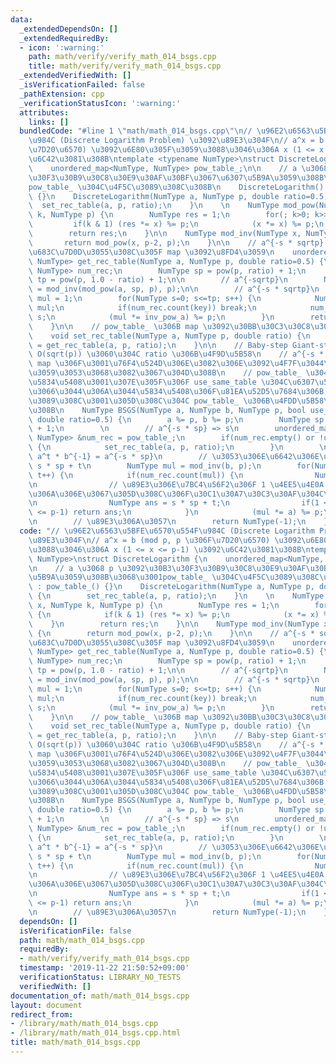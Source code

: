 ```yaml
---
data:
  _extendedDependsOn: []
  _extendedRequiredBy:
  - icon: ':warning:'
    path: math/verify/verify_math_014_bsgs.cpp
    title: math/verify/verify_math_014_bsgs.cpp
  _extendedVerifiedWith: []
  _isVerificationFailed: false
  _pathExtension: cpp
  _verificationStatusIcon: ':warning:'
  attributes:
    links: []
  bundledCode: "#line 1 \"math/math_014_bsgs.cpp\"\n// \u96E2\u6563\u5BFE\u6570\u554F\
    \u984C (Discrete Logarithm Problem) \u3092\u89E3\u304F\n// a^x = b (mod p, p \u306F\
    \u7D20\u6570) \u3092\u6E80\u305F\u3059\u3088\u3046\u306A x (1 <= x <= p-1) \u3092\
    \u6C42\u3081\u308B\ntemplate <typename NumType>\nstruct DiscreteLogarithm {\n\
    \    unordered_map<NumType, NumType> pow_table_;\n\n    // a \u3068 p \u3092\u30B3\
    \u30F3\u30B9\u30C8\u30E9\u30AF\u30BF\u3067\u6307\u5B9A\u3059\u308B\u3068\u3001\
    pow_table_ \u304C\u4F5C\u3089\u308C\u308B\n    DiscreteLogarithm() : pow_table_()\
    \ {}\n    DiscreteLogarithm(NumType a, NumType p, double ratio=0.5) {\n      \
    \  set_rec_table(a, p, ratio);\n    }\n    \n    NumType mod_pow(NumType x, NumType\
    \ k, NumType p) {\n        NumType res = 1;\n        for(; k>0; k>>=1) {\n   \
    \         if(k & 1) (res *= x) %= p;\n            (x *= x) %= p;\n        }\n\
    \        return res;\n    }\n\n    NumType mod_inv(NumType x, NumType p) {\n \
    \       return mod_pow(x, p-2, p);\n    }\n\n    // a^{-s * sqrtp} => s \u304C\
    \u683C\u7D0D\u3055\u308C\u305F map \u3092\u8FD4\u3059\n    unordered_map<NumType,\
    \ NumType> get_rec_table(NumType a, NumType p, double ratio=0.5) {\n        unordered_map<NumType,\
    \ NumType> num_rec;\n        NumType sp = pow(p, ratio) + 1;\n        NumType\
    \ tp = pow(p, 1.0 - ratio) + 1;\n\n        // a^{-sqrtp}\n        NumType inv_pow_a\
    \ = mod_inv(mod_pow(a, sp, p), p);\n\n        // a^{-s * sqrtp}\n        NumType\
    \ mul = 1;\n        for(NumType s=0; s<=tp; s++) {\n            NumType key =\
    \ mul;\n            if(num_rec.count(key)) break;\n            num_rec[key] =\
    \ s;\n            (mul *= inv_pow_a) %= p;\n        }\n        return num_rec;\n\
    \    }\n\n    // pow_table_ \u306B map \u3092\u30BB\u30C3\u30C8\u3059\u308B\n\
    \    void set_rec_table(NumType a, NumType p, double ratio) {\n        pow_table_\
    \ = get_rec_table(a, p, ratio);\n    }\n\n    // Baby-step Giant-step Algorithm:\
    \ O(sqrt(p)) \u3060\u304C ratio \u306B\u4F9D\u5B58\n    // a^{-s * sp} \u306E\
    \ map \u306F\u3001\u76F4\u524D\u306E\u3082\u306E\u3092\u4F7F\u3044\u307E\u308F\
    \u3059\u3053\u3068\u3082\u3067\u304D\u308B\n    // pow_table_ \u304C\u7A7A\u306E\
    \u5834\u5408\u3001\u307E\u305F\u306F use_same_table \u304C\u6307\u5B9A\u3055\u308C\
    \u3066\u3044\u306A\u3044\u5834\u5408\u306F\u81EA\u52D5\u7684\u306B map \u304C\u4F5C\
    \u3089\u308C\u3001\u305D\u308C\u304C pow_table_ \u306B\u4FDD\u5B58\u3055\u308C\
    \u308B\n    NumType BSGS(NumType a, NumType b, NumType p, bool use_same_table=false,\
    \ double ratio=0.5) {\n        a %= p, b %= p;\n        NumType sp = pow(p, ratio)\
    \ + 1;\n        \n        // a^{-s * sp} => s\n        unordered_map<NumType,\
    \ NumType> &num_rec = pow_table_;\n        if(num_rec.empty() or !use_same_table)\
    \ {\n            set_rec_table(a, p, ratio);\n        }\n        \n        //\
    \ a^t * b^{-1} = a^{-s * sp}\n        // \u3053\u306E\u6642\u306E\u7B54\u3048\u306F\
    \ s * sp + t\n        NumType mul = mod_inv(b, p);\n        for(NumType t=0; t<=sp;\
    \ t++) {\n            if(num_rec.count(mul)) {\n                NumType s = num_rec[mul];\n\
    \n                // \u89E3\u306E\u7BC4\u56F2\u306F 1 \u4EE5\u4E0A p-1 \u4EE5\u4E0B\
    \u306A\u306E\u3067\u305D\u308C\u306F\u30C1\u30A7\u30C3\u30AF\u304C\u5FC5\u8981\
    \n                NumType ans = s * sp + t;\n                if(1 <= ans and ans\
    \ <= p-1) return ans;\n            }\n            (mul *= a) %= p;\n        }\n\
    \n        // \u89E3\u306A\u3057\n        return NumType(-1);\n    }\n};\n"
  code: "// \u96E2\u6563\u5BFE\u6570\u554F\u984C (Discrete Logarithm Problem) \u3092\
    \u89E3\u304F\n// a^x = b (mod p, p \u306F\u7D20\u6570) \u3092\u6E80\u305F\u3059\
    \u3088\u3046\u306A x (1 <= x <= p-1) \u3092\u6C42\u3081\u308B\ntemplate <typename\
    \ NumType>\nstruct DiscreteLogarithm {\n    unordered_map<NumType, NumType> pow_table_;\n\
    \n    // a \u3068 p \u3092\u30B3\u30F3\u30B9\u30C8\u30E9\u30AF\u30BF\u3067\u6307\
    \u5B9A\u3059\u308B\u3068\u3001pow_table_ \u304C\u4F5C\u3089\u308C\u308B\n    DiscreteLogarithm()\
    \ : pow_table_() {}\n    DiscreteLogarithm(NumType a, NumType p, double ratio=0.5)\
    \ {\n        set_rec_table(a, p, ratio);\n    }\n    \n    NumType mod_pow(NumType\
    \ x, NumType k, NumType p) {\n        NumType res = 1;\n        for(; k>0; k>>=1)\
    \ {\n            if(k & 1) (res *= x) %= p;\n            (x *= x) %= p;\n    \
    \    }\n        return res;\n    }\n\n    NumType mod_inv(NumType x, NumType p)\
    \ {\n        return mod_pow(x, p-2, p);\n    }\n\n    // a^{-s * sqrtp} => s \u304C\
    \u683C\u7D0D\u3055\u308C\u305F map \u3092\u8FD4\u3059\n    unordered_map<NumType,\
    \ NumType> get_rec_table(NumType a, NumType p, double ratio=0.5) {\n        unordered_map<NumType,\
    \ NumType> num_rec;\n        NumType sp = pow(p, ratio) + 1;\n        NumType\
    \ tp = pow(p, 1.0 - ratio) + 1;\n\n        // a^{-sqrtp}\n        NumType inv_pow_a\
    \ = mod_inv(mod_pow(a, sp, p), p);\n\n        // a^{-s * sqrtp}\n        NumType\
    \ mul = 1;\n        for(NumType s=0; s<=tp; s++) {\n            NumType key =\
    \ mul;\n            if(num_rec.count(key)) break;\n            num_rec[key] =\
    \ s;\n            (mul *= inv_pow_a) %= p;\n        }\n        return num_rec;\n\
    \    }\n\n    // pow_table_ \u306B map \u3092\u30BB\u30C3\u30C8\u3059\u308B\n\
    \    void set_rec_table(NumType a, NumType p, double ratio) {\n        pow_table_\
    \ = get_rec_table(a, p, ratio);\n    }\n\n    // Baby-step Giant-step Algorithm:\
    \ O(sqrt(p)) \u3060\u304C ratio \u306B\u4F9D\u5B58\n    // a^{-s * sp} \u306E\
    \ map \u306F\u3001\u76F4\u524D\u306E\u3082\u306E\u3092\u4F7F\u3044\u307E\u308F\
    \u3059\u3053\u3068\u3082\u3067\u304D\u308B\n    // pow_table_ \u304C\u7A7A\u306E\
    \u5834\u5408\u3001\u307E\u305F\u306F use_same_table \u304C\u6307\u5B9A\u3055\u308C\
    \u3066\u3044\u306A\u3044\u5834\u5408\u306F\u81EA\u52D5\u7684\u306B map \u304C\u4F5C\
    \u3089\u308C\u3001\u305D\u308C\u304C pow_table_ \u306B\u4FDD\u5B58\u3055\u308C\
    \u308B\n    NumType BSGS(NumType a, NumType b, NumType p, bool use_same_table=false,\
    \ double ratio=0.5) {\n        a %= p, b %= p;\n        NumType sp = pow(p, ratio)\
    \ + 1;\n        \n        // a^{-s * sp} => s\n        unordered_map<NumType,\
    \ NumType> &num_rec = pow_table_;\n        if(num_rec.empty() or !use_same_table)\
    \ {\n            set_rec_table(a, p, ratio);\n        }\n        \n        //\
    \ a^t * b^{-1} = a^{-s * sp}\n        // \u3053\u306E\u6642\u306E\u7B54\u3048\u306F\
    \ s * sp + t\n        NumType mul = mod_inv(b, p);\n        for(NumType t=0; t<=sp;\
    \ t++) {\n            if(num_rec.count(mul)) {\n                NumType s = num_rec[mul];\n\
    \n                // \u89E3\u306E\u7BC4\u56F2\u306F 1 \u4EE5\u4E0A p-1 \u4EE5\u4E0B\
    \u306A\u306E\u3067\u305D\u308C\u306F\u30C1\u30A7\u30C3\u30AF\u304C\u5FC5\u8981\
    \n                NumType ans = s * sp + t;\n                if(1 <= ans and ans\
    \ <= p-1) return ans;\n            }\n            (mul *= a) %= p;\n        }\n\
    \n        // \u89E3\u306A\u3057\n        return NumType(-1);\n    }\n};\n"
  dependsOn: []
  isVerificationFile: false
  path: math/math_014_bsgs.cpp
  requiredBy:
  - math/verify/verify_math_014_bsgs.cpp
  timestamp: '2019-11-22 21:50:52+09:00'
  verificationStatus: LIBRARY_NO_TESTS
  verifiedWith: []
documentation_of: math/math_014_bsgs.cpp
layout: document
redirect_from:
- /library/math/math_014_bsgs.cpp
- /library/math/math_014_bsgs.cpp.html
title: math/math_014_bsgs.cpp
---
```

